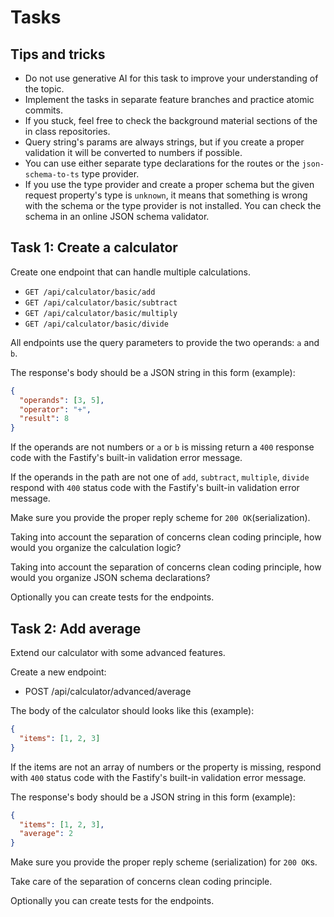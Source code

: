 # Tasks

## Tips and tricks

- Do not use generative AI for this task to improve your understanding of the topic.
- Implement the tasks in separate feature branches and practice atomic commits.
- If you stuck, feel free to check the background material sections of the in class repositories.
- Query string's params are always strings, but if you create a proper validation it will be converted to numbers if possible.
- You can use either separate type declarations for the routes or the `json-schema-to-ts` type provider.
- If you use the type provider and create a proper schema but the given request property's type is `unknown`, it means that something is wrong with the schema or the type provider is not installed. You can check the schema in an online JSON schema validator.

## Task 1: Create a calculator

Create one endpoint that can handle multiple calculations.

- `GET /api/calculator/basic/add`
- `GET /api/calculator/basic/subtract`
- `GET /api/calculator/basic/multiply`
- `GET /api/calculator/basic/divide`

All endpoints use the query parameters to provide the two operands: `a` and `b`.

The response's body should be a JSON string in this form (example):

```json
{
  "operands": [3, 5],
  "operator": "+",
  "result": 8 
}
```

If the operands are not numbers or `a` or `b` is missing return a `400` 
response code with the Fastify's built-in validation error message.

If the operands in the path are not one of `add`, `subtract`, `multiple`, `divide`
respond with `400` status code with the Fastify's built-in validation error message.

Make sure you provide the proper reply scheme for `200 OK`(serialization).

Taking into account the separation of concerns clean coding principle,
how would you organize the calculation logic?

Taking into account the separation of concerns clean coding principle,
how would you organize JSON schema declarations?

Optionally you can create tests for the endpoints.

## Task 2: Add average

Extend our calculator with some advanced features.

Create a new endpoint:

- POST /api/calculator/advanced/average

The body of the calculator should looks like this (example):

```json
{
  "items": [1, 2, 3]
}
```

If the items are not an array of numbers or the property is missing, respond with `400` status code
with the Fastify's built-in validation error message.

The response's body should be a JSON string in this form (example):

```json
{
  "items": [1, 2, 3],
  "average": 2
}
```

Make sure you provide the proper reply scheme (serialization) for `200 OK`s.

Take care of the separation of concerns clean coding principle.

Optionally you can create tests for the endpoints.

